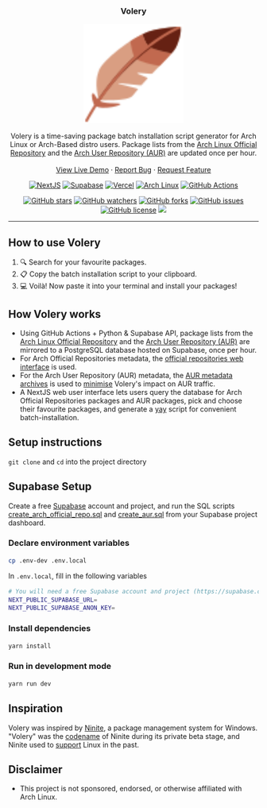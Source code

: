 <div align="center">
  <h3 align="center">Volery</h3>
  <img src="public/1fab6.svg" alt="Logo" width="200" height="200">
  <p align="center">
    Volery is a time-saving package batch installation script generator for Arch
    Linux or Arch-Based distro users. Package lists from the
    <a href="https://archlinux.org/packages/">Arch Linux Official Repository</a> and the
    <a href="https://aur.archlinux.org">Arch User Repository (AUR)</a> are updated once per hour.
    <br />
    <br />
    <a href="https://volery-elliotwutingfeng.vercel.app">View Live Demo</a>
    ·
    <a href="https://github.com/elliotwutingfeng/Volery/issues">Report Bug</a>
    ·
    <a href="https://github.com/elliotwutingfeng/Volery/issues">Request Feature</a>
  </p>
  <p align="center">
    <a href="https://nextjs.org"><img src="https://img.shields.io/badge/NextJS-1C1C1C?style=for-the-badge&logo=nextdotjs&logoColor=ffffff" alt="NextJS"/></a>
    <a href="https://supabase.com"><img src="https://img.shields.io/badge/Supabase-1C1C1C?style=for-the-badge&logo=supabase&logoColor=3ECF8E" alt="Supabase"/></a>
    <a href="https://vercel.com"><img src="https://img.shields.io/badge/Vercel-1C1C1C?style=for-the-badge&logo=vercel&logoColor=ffffff" alt="Vercel"/></a>
    <a href="https://archlinux.org"><img src="https://img.shields.io/badge/Arch_Linux-1C1C1C?style=for-the-badge&logo=archlinux&logoColor=1793D1" alt="Arch Linux"/></a>
    <a href="https://github.com/elliotwutingfeng/Volery/actions"><img src="https://img.shields.io/badge/GitHub_Actions-1C1C1C?style=for-the-badge&logo=github-actions&logoColor=2088FF" alt="GitHub Actions"/></a>
  </p>
  <p align="center">
    <a href="https://github.com/elliotwutingfeng/Volery/stargazers"><img src="https://img.shields.io/github/stars/elliotwutingfeng/Volery?style=for-the-badge" alt="GitHub stars"/></a>
    <a href="https://github.com/elliotwutingfeng/Volery/watchers"><img src="https://img.shields.io/github/watchers/elliotwutingfeng/Volery?style=for-the-badge" alt="GitHub watchers"/></a>
    <a href="https://github.com/elliotwutingfeng/Volery/network/members"><img src="https://img.shields.io/github/forks/elliotwutingfeng/Volery?style=for-the-badge" alt="GitHub forks"/></a>
    <a href="https://github.com/elliotwutingfeng/Volery/issues"><img src="https://img.shields.io/github/issues/elliotwutingfeng/Volery?style=for-the-badge" alt="GitHub issues"/></a>
    <a href="LICENSE"><img src="https://img.shields.io/badge/LICENSE-APACHE-GREEN?style=for-the-badge" alt="GitHub license"/></a>
    <a href="https://github.com/elliotwutingfeng/Volery/actions/workflows/scraper.yml"><img src="https://img.shields.io/github/actions/workflow/status/elliotwutingfeng/Volery/scraper.yml?branch=main&label=REPO%20SYNC&style=for-the-badge"/></a>
  </p>
</div>

---

## How to use Volery

1. 🔍 Search for your favourite packages.
2. 📋 Copy the batch installation script to your clipboard.
3. 💻 Voilà! Now paste it into your terminal and install your packages!

## How Volery works

- Using GitHub Actions + Python & Supabase API, package lists from the [Arch Linux Official Repository](https://archlinux.org/packages/) and the [Arch User Repository (AUR)](https://aur.archlinux.org) are mirrored to a PostgreSQL database hosted on Supabase, once per hour.
- For Arch Official Repositories metadata, the [official repositories web interface](https://wiki.archlinux.org/title/Official_repositories_web_interface) is used.
- For the Arch User Repository (AUR) metadata, the [AUR metadata archives](https://wiki.archlinux.org/title/Aurweb_RPC_interface#Limitations) is used to [minimise](https://lists.archlinux.org/pipermail/aur-general/2021-November/036659.html) Volery's impact on AUR traffic.
- A NextJS web user interface lets users query the database for Arch Official Repositories packages and AUR packages, pick and choose their favourite packages, and generate a [yay](https://github.com/Jguer/yay) script for convenient batch-installation.

## Setup instructions

`git clone` and `cd` into the project directory

## Supabase Setup

Create a free [Supabase](https://supabase.com) account and project, and run the SQL scripts [create_arch_official_repo.sql](database/sql/create_arch_official_repo.sql) and [create_aur.sql](database/sql/create_aur.sql) from your Supabase project dashboard.

### Declare environment variables

```bash
cp .env-dev .env.local
```

In `.env.local`, fill in the following variables

```bash
# You will need a free Supabase account and project (https://supabase.com)
NEXT_PUBLIC_SUPABASE_URL=
NEXT_PUBLIC_SUPABASE_ANON_KEY=
```

### Install dependencies

```bash
yarn install
```

### Run in development mode

```bash
yarn run dev
```

## Inspiration

Volery was inspired by [Ninite](https://ninite.com), a package management system for Windows. "Volery" was the [codename](https://www.instantfundas.com/2009/10/volery-single-installer-for-popular.html) of Ninite during its private beta stage, and Ninite used to [support](https://ninite.com/linux) Linux in the past.

## Disclaimer

- This project is not sponsored, endorsed, or otherwise affiliated with Arch Linux.
